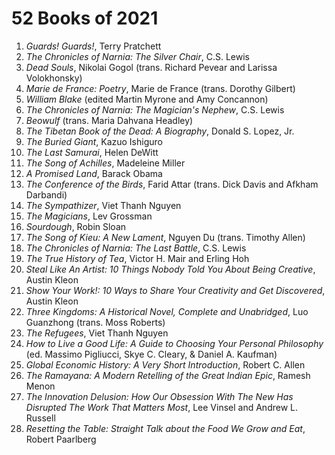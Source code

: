 # 52 Books of 2021

1. *Guards! Guards!*, Terry Pratchett
2. *The Chronicles of Narnia: The Silver Chair*, C.S. Lewis
3. *Dead Souls*, Nikolai Gogol (trans. Richard Pevear and Larissa Volokhonsky)
4. *Marie de France: Poetry*, Marie de France (trans. Dorothy Gilbert)
5. *William Blake* (edited Martin Myrone and Amy Concannon)
6. *The Chronicles of Narnia: The Magician's Nephew*, C.S. Lewis
7. *Beowulf* (trans. Maria Dahvana Headley)
8. *The Tibetan Book of the Dead: A Biography*, Donald S. Lopez, Jr.
9. *The Buried Giant*, Kazuo Ishiguro
10. *The Last Samurai*, Helen DeWitt
11. *The Song of Achilles*, Madeleine Miller
12. *A Promised Land*, Barack Obama
13. *The Conference of the Birds*, Farid Attar (trans. Dick Davis and Afkham Darbandi)
14. *The Sympathizer*, Viet Thanh Nguyen
15. *The Magicians*, Lev Grossman
16. *Sourdough*, Robin Sloan
17. *The Song of Kieu: A New Lament*, Nguyen Du (trans. Timothy Allen)
18. *The Chronicles of Narnia: The Last Battle*, C.S. Lewis
19. *The True History of Tea*, Victor H. Mair and Erling Hoh
20. *Steal Like An Artist: 10 Things Nobody Told You About Being Creative*, Austin Kleon
21. *Show Your Work!: 10 Ways to Share Your Creativity and Get Discovered*, Austin Kleon
22. *Three Kingdoms: A Historical Novel, Complete and Unabridged*, Luo Guanzhong (trans. Moss Roberts)
23. *The Refugees*, Viet Thanh Nguyen
24. *How to Live a Good Life: A Guide to Choosing Your Personal Philosophy* (ed. Massimo Pigliucci, Skye C. Cleary, & Daniel A. Kaufman)
25. *Global Economic History: A Very Short Introduction*, Robert C. Allen
26. *The Ramayana: A Modern Retelling of the Great Indian Epic*, Ramesh Menon
27. *The Innovation Delusion: How Our Obsession With The New Has Disrupted The Work That Matters Most*, Lee Vinsel and Andrew L. Russell
28. *Resetting the Table: Straight Talk about the Food We Grow and Eat*, Robert Paarlberg

